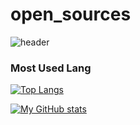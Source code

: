 # open_sources
![header](https://capsule-render.vercel.app/api?type=shark&color=gradient&height=200&section=footer&text=H%20e%20l%20l%20o&fontSize=100)

### Most Used Lang
[![Top Langs](https://github-readme-stats.vercel.app/api/top-langs/?username=kid8422)](https://github.com/kid8422/github-readme-stats)

[![My GitHub stats](https://github-readme-stats.vercel.app/api?username=kid8422)](https://github.com/kid8422/github-readme-stats)
